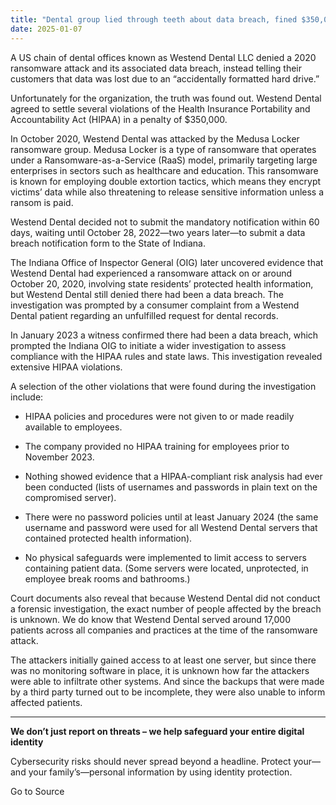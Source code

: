 ```yaml
---
title: "Dental group lied through teeth about data breach, fined $350,000"
date: 2025-01-07
---
```


A US chain of dental offices known as Westend Dental LLC denied a 2020 ransomware attack and its associated data breach, instead telling their customers that data was lost due to an “accidentally formatted hard drive.”

Unfortunately for the organization, the truth was found out. Westend Dental agreed to settle several violations of the Health Insurance Portability and Accountability Act (HIPAA) in a penalty of $350,000.

In October 2020, Westend Dental was attacked by the Medusa Locker ransomware group. Medusa Locker is a type of ransomware that operates under a Ransomware-as-a-Service (RaaS) model, primarily targeting large enterprises in sectors such as healthcare and education. This ransomware is known for employing double extortion tactics, which means they encrypt victims’ data while also threatening to release sensitive information unless a ransom is paid.

Westend Dental decided not to submit the mandatory notification within 60 days, waiting until October 28, 2022—two years later—to submit a data breach notification form to the State of Indiana.

The Indiana Office of Inspector General (OIG) later uncovered evidence that Westend Dental had experienced a ransomware attack on or around October 20, 2020, involving state residents’ protected health information, but Westend Dental still denied there had been a data breach. The investigation was prompted by a consumer complaint from a Westend Dental patient regarding an unfulfilled request for dental records.

In January 2023 a witness confirmed there had been a data breach, which prompted the Indiana OIG to initiate a wider investigation to assess compliance with the HIPAA rules and state laws. This investigation revealed extensive HIPAA violations.

A selection of the other violations that were found during the investigation include:

- HIPAA policies and procedures were not given to or made readily available to employees.

- The company provided no HIPAA training for employees prior to November 2023.

- Nothing showed evidence that a HIPAA-compliant risk analysis had ever been conducted (lists of usernames and passwords in plain text on the compromised server).

- There were no password policies until at least January 2024 (the same username and password were used for all Westend Dental servers that contained protected health information).

- No physical safeguards were implemented to limit access to servers containing patient data. (Some servers were located, unprotected, in employee break rooms and bathrooms.)

Court documents also reveal that because Westend Dental did not conduct a forensic investigation, the exact number of people affected by the breach is unknown. We do know that Westend Dental served around 17,000 patients across all companies and practices at the time of the ransomware attack.

The attackers initially gained access to at least one server, but since there was no monitoring software in place, it is unknown how far the attackers were able to infiltrate other systems. And since the backups that were made by a third party turned out to be incomplete, they were also unable to inform affected patients.

* * *

**We don’t just report on threats – we help safeguard your entire digital identity**

Cybersecurity risks should never spread beyond a headline. Protect your—and your family’s—personal information by using identity protection.

Go to Source
